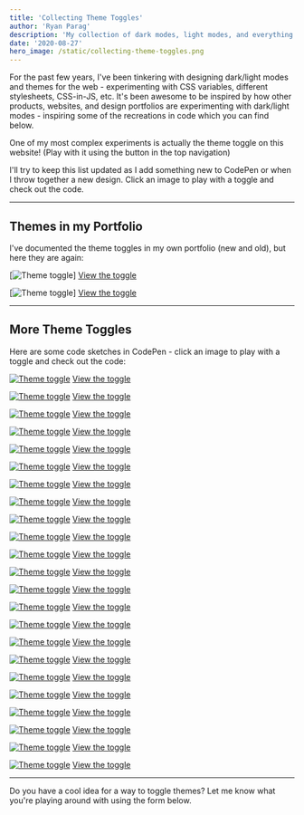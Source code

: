 ```yaml
---
title: 'Collecting Theme Toggles'
author: 'Ryan Parag'
description: 'My collection of dark modes, light modes, and everything in between'
date: '2020-08-27'
hero_image: /static/collecting-theme-toggles.png
---
```


For the past few years, I've been tinkering with designing dark/light modes and themes for the web - experimenting with CSS variables, different stylesheets, CSS-in-JS, etc. It's been awesome to be inspired by how other products, websites, and design portfolios are experimenting with dark/light modes - inspiring some of the recreations in code which you can find below.

One of my most complex experiments is actually the theme toggle on this website! (Play with it using the button in the top navigation)

I'll try to keep this list updated as I add something new to CodePen or when I throw together a new design. Click an image to play with a toggle and check out the code.

----

## Themes in my Portfolio

I've documented the theme toggles in my own portfolio (new and old), but here they are again:

[![Theme toggle](../static/collecting-theme-toggles_new-p.png)]
[View the toggle](https://ryanparag.com)

[![Theme toggle](../static/collecting-theme-toggles_old-p.png)]
[View the toggle](https://grapalab.com)

----

## More Theme Toggles

Here are some code sketches in CodePen - click an image to play with a toggle and check out the code:

[![Theme toggle](../static/collecting-theme-toggles_1.gif)](https://codepen.io/ryanparag/full/yGaZwr)
[View the toggle](https://codepen.io/ryanparag/full/yGaZwr)

[![Theme toggle](../static/collecting-theme-toggles_2.gif)](https://codepen.io/ryanparag/full/rqVoJw)
[View the toggle](https://codepen.io/ryanparag/full/rqVoJw)

[![Theme toggle](../static/collecting-theme-toggles_3.png)](https://codepen.io/ryanparag/full/XywVEQ)
[View the toggle](https://codepen.io/ryanparag/full/XywVEQ)

[![Theme toggle](../static/collecting-theme-toggles_4.png)](https://codepen.io/ryanparag/full/gZEbOq)
[View the toggle](https://codepen.io/ryanparag/full/gZEbOq)

[![Theme toggle](../static/collecting-theme-toggles_5.png)](https://codepen.io/ryanparag/full/Vgxrbx)
[View the toggle](https://codepen.io/ryanparag/full/Vgxrbx)

[![Theme toggle](../static/collecting-theme-toggles_6.png)](https://codepen.io/ryanparag/full/YmQmmJ)
[View the toggle](https://codepen.io/ryanparag/full/YmQmmJ)

[![Theme toggle](../static/collecting-theme-toggles_7.png)](https://codepen.io/ryanparag/full/RvxWzG)
[View the toggle](https://codepen.io/ryanparag/full/RvxWzG)

[![Theme toggle](../static/collecting-theme-toggles_8.png)](https://codepen.io/ryanparag/full/JVmmgv)
[View the toggle](https://codepen.io/ryanparag/full/JVmmgv)

[![Theme toggle](../static/collecting-theme-toggles_9.png)](https://codepen.io/ryanparag/full/PVvgdP)
[View the toggle](https://codepen.io/ryanparag/full/PVvgdP)

[![Theme toggle](../static/collecting-theme-toggles_10.png)](https://codepen.io/ryanparag/full/WBvdjR)
[View the toggle](https://codepen.io/ryanparag/full/WBvdjR)

[![Theme toggle](../static/collecting-theme-toggles_11.png)](https://codepen.io/ryanparag/full/ZNZzrb)
[View the toggle](https://codepen.io/ryanparag/full/ZNZzrb)

[![Theme toggle](../static/collecting-theme-toggles_12.png)](https://codepen.io/ryanparag/full/vPoGmJ)
[View the toggle](https://codepen.io/ryanparag/full/vPoGmJ)

[![Theme toggle](../static/collecting-theme-toggles_13.png)](https://codepen.io/ryanparag/full/OeNYVg)
[View the toggle](https://codepen.io/ryanparag/full/OeNYVg)

[![Theme toggle](../static/collecting-theme-toggles_14.png)](https://codepen.io/ryanparag/full/yLBvdWR)
[View the toggle](https://codepen.io/ryanparag/full/yLBvdWR)

[![Theme toggle](../static/collecting-theme-toggles_15.png)](https://codepen.io/ryanparag/full/eYObzOP)
[View the toggle](https://codepen.io/ryanparag/full/eYObzOP)

[![Theme toggle](../static/collecting-theme-toggles_16.png)](https://codepen.io/ryanparag/full/rXJgjE)
[View the toggle](https://codepen.io/ryanparag/full/rXJgjE)

[![Theme toggle](../static/collecting-theme-toggles_17.png)](https://codepen.io/ryanparag/full/LYPdpmw)
[View the toggle](https://codepen.io/ryanparag/full/LYPdpmw)

[![Theme toggle](../static/collecting-theme-toggles_18.png)](https://codepen.io/ryanparag/full/NWWRYro)
[View the toggle](https://codepen.io/ryanparag/full/NWWRYro)

[![Theme toggle](../static/collecting-theme-toggles_19.png)](https://codepen.io/ryanparag/full/QWyOVJe)
[View the toggle](https://codepen.io/ryanparag/full/QWyOVJe)

[![Theme toggle](../static/collecting-theme-toggles_20.png)](https://codepen.io/ryanparag/full/agKQaM)
[View the toggle](https://codepen.io/ryanparag/full/agKQaM)

[![Theme toggle](../static/collecting-theme-toggles_21.png)](https://codepen.io/ryanparag/full/VoZJrd)
[View the toggle](https://codepen.io/ryanparag/full/VoZJrd)

[![Theme toggle](../static/collecting-theme-toggles_22.png)](https://codepen.io/ryanparag/full/rNeybEe)
[View the toggle](https://codepen.io/ryanparag/full/rNeybEe)

[![Theme toggle](../static/collecting-theme-toggles_23.png)](https://codepen.io/ryanparag/full/gJXgYw)
[View the toggle](https://codepen.io/ryanparag/full/gJXgYw)

----

Do you have a cool idea for a way to toggle themes? Let me know what you're playing around with using the form below.